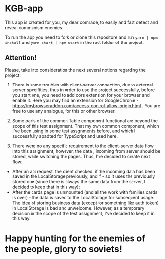 # KGB-app

This app is created for you, my dear comrade, to easily and fast detect and reveal communism
enemies.

To run the app you need to fork or clone this repositore and run `yarn | npm install` and
`yarn start | npm start` in the root folder of the project.

## Attention!

Please, take into consideration the next several notions regarding the project:

1. There is some troubles with client-server connection, due to external server specifities, thus in
   order to use the project successfully, before you start one, you need to add cors extension for
   your browser and enable it.
   Here you may find an extension for GoogleChrome - https://mybrowseraddon.com/access-control-allow-origin.html .
   You are free to use any analogue, for this or other browser.

2. Some parts of the common Table component functional are beyond the scope of this test assignment. That my
   own common component, which I've been using in some test assgnments before, and which I successfully apadted
   for TypeScript and used here.

3. There were no any specific requirement to the client-server data flow into this assignment, however, the data
   , incoming from server should be stored, while switching the pages. Thus, I've decided to create next flow:

- After an api request, the client checked, if the incoming data has been saved in the LocalStorage previously,
  and if - so it uses the previously stored one (since there is always the same data from the server, I decided to
  keep that in this way);
- After the cards page is unmounted (and all the work with families cards is over) - the data is saved to the LocalStorage for subsequent usage. The idea of storing business data (except for something like auth token) in LocalStorage is bad and unwelcome. However, as a temporary decision in the scope of the test assignment, I've decided
  to keep it in this way.

# Happy hunting for the enemies of the people, glory to soviets!
